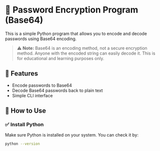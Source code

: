 # 🔐 Password Encryption Program (Base64)

This is a simple Python program that allows you to encode and decode passwords using Base64 encoding.

> ⚠️ **Note:** Base64 is an encoding method, not a secure encryption method. Anyone with the encoded string can easily decode it. This is for educational and learning purposes only.

## 🚀 Features
- Encode passwords to Base64
- Decode Base64 passwords back to plain text
- Simple CLI interface

## 🧠 How to Use

### ✅ Install Python
Make sure Python is installed on your system. You can check it by:
```bash
python --version
